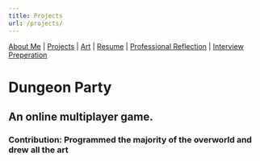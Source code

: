 ```yaml
---
title: Projects
url: /projects/
---
```


[About Me](/index.md/) | [Projects](/projects.md/) | [Art](/art.md/) | [Resume](/resume.md/) | [Professional Reflection](/reflection.md/) | [Interview Preperation](/interview.md/)

# Dungeon Party 
## An online multiplayer game.
### Contribution: Programmed the majority of the overworld and drew all the art
